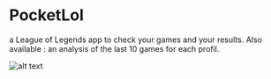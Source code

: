 # PocketLol
a League of Legends app to check your games and your results. Also available : an analysis of the last 10 games for each profil.


![alt text](https://cdn.discordapp.com/attachments/160425510936117248/530779945492807719/Screenshot_20190104-170938.jpg)

